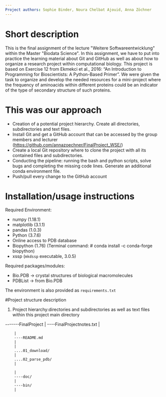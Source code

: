 ```yaml
---
Project authors: Sophie Binder, Noura Chelbat Ajouid, Anna Zöchner
---
```


# Short description

This is the final assignment of the lecture "Weitere Softwareentwicklung" within the Master "Biodata Science". In this assignment, 
we have to put into practice the learning material about Git and GitHub as well as about how to organize a research project within computational biology. 
This project is based on Exercise 12 from Ekmekci et al., 2016: “An Introduction to Programming for Bioscientists: A Python-Based Primer”.
We were given the task to organize and develop the needed resources for a mini-project where the frequency of aminoacids within different proteins could be 
an indicator of the type of secondary structure of such proteins.

# This was our approach

* Creation of a potential project hierarchy. Create all directories, subdirectories and text files.
* Install Git and get a GitHub account that can be accessed by the group members and lecturer (https://github.com/annazoechner/FinalProject_WSE/)
* Create a local Git repository where to clone the project with all its contained files and subdirectories.
* Conducting the pipeline: running the bash and python scripts, solve bugs and completing the missing code lines. Generate an additional conda environment file.
* Push/pull every change to the GitHub account

# Installation/usage instructions

Required Environment: 
- numpy (1.18.1) 
- matplotlib (3.1.1) 
- pandas (1.0.3)
- Python (3.7.6) 
- Online access to PDB database 
- Biopython (1.76) (Terminal command: # conda install -c conda-forge biopython)
- xssp (`mkdssp` executable, 3.0.5) 
     
Required packages/modules: 
- Bio.PDB -> crystal structures of biological macromolecules 
- PDBList -> from Bio.PDB

The environment is also provided as `requirements.txt`

#Project structure description

1. Project hierarchy:directories and subdirectories as well as text files within this project main directory

-------FinalProject
		|
		----FinalProjectnotes.txt
		|
		
		|
		----README.md
		|
		|
		....01_download/
		|
		....02_parse_pdb/
		|
		
		|
		----doc/
		|
		----bin/
		|
		




